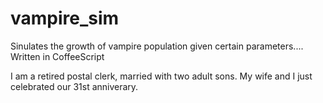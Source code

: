 # vampire_sim
Sinulates the growth of vampire population given certain parameters....
Written in CoffeeScript

I am a retired postal clerk, married with two adult sons.  My wife and I just celebrated our 31st anniverary.
